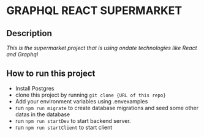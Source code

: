 # GRAPHQL REACT SUPERMARKET
## Description
_This is the supermarket project that is using ondate technologies like React and Graphql_

## How to run this project
* Install Postgres
* clone this project by running `git clone {URL of this repo}`
* Add your environment variables using .envexamples
* run `npm run migrate` to create database migrations and seed some other datas in the database
* run `npm run startDev` to start backend server.
* run `npm run startClient` to start client 

